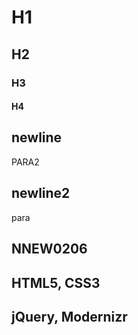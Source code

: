 # H1

## H2

### H3

#### H4

## newline

PARA2

## newline2

para

## NNEW0206

 ##   HTML5, CSS3
   ## jQuery, Modernizr
